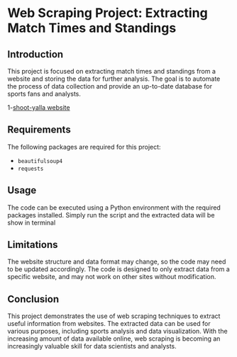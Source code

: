 
# Web Scraping Project: Extracting Match Times and Standings

## Introduction
This project is focused on extracting match times and standings from a website and storing the data for further analysis. The goal is to automate the process of data collection and provide an up-to-date database for sports fans and analysts.

1-[shoot-yalla website](https://live.shoot-yalla.tv/) 
## Requirements
The following packages are required for this project:
- `beautifulsoup4`
- `requests`

## Usage
The code can be executed using a Python environment with the required packages installed. Simply run the script and the extracted data will be show in terminal

## Limitations
The website structure and data format may change, so the code may need to be updated accordingly. The code is designed to only extract data from a specific website, and may not work on other sites without modification.

## Conclusion
This project demonstrates the use of web scraping techniques to extract useful information from websites. The extracted data can be used for various purposes, including sports analysis and data visualization. With the increasing amount of data available online, web scraping is becoming an increasingly valuable skill for data scientists and analysts.













